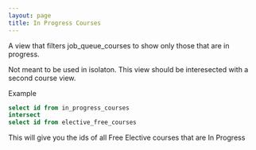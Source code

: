 ```yaml
---
layout: page
title: In Progress Courses
---
```


A view that filters job_queue_courses to show only those that are in progress.

Not meant to be used in isolaton. This view should be interesected with a second course view.

Example

```sql
select id from in_progress_courses
intersect
select id from elective_free_courses
```

This will give you the ids of all Free Elective courses that are In Progress
